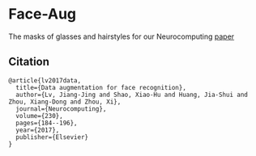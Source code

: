 # Face-Aug
The masks of glasses and hairstyles for our Neurocomputing [paper](http://www.sciencedirect.com/science/article/pii/S0925231216315016)



## Citation
```
@article{lv2017data,
  title={Data augmentation for face recognition},
  author={Lv, Jiang-Jing and Shao, Xiao-Hu and Huang, Jia-Shui and Zhou, Xiang-Dong and Zhou, Xi},
  journal={Neurocomputing},
  volume={230},
  pages={184--196},
  year={2017},
  publisher={Elsevier}
}

```
